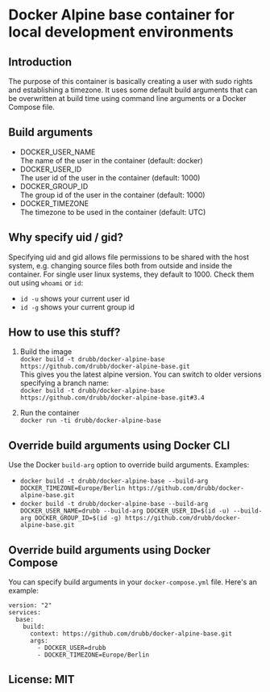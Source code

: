 # Docker Alpine base container for local development environments

## Introduction
The purpose of this container is basically creating a user with sudo rights and establishing a timezone.
It uses some default build arguments that can be overwritten at build time using command line arguments or a Docker Compose file.

## Build arguments
* DOCKER_USER_NAME</br>The name of the user in the container (default: docker)
* DOCKER_USER_ID<br>The user id of the user in the container (default: 1000)
* DOCKER_GROUP_ID<br>The group id of the user in the container (default: 1000)
* DOCKER_TIMEZONE<br>The timezone to be used in the container (default: UTC)

## Why specify uid / gid?
Specifying uid and gid allows file permissions to be shared with the host system, e.g. changing source files both from outside and inside the container. For single user linux systems, they default to 1000. Check them out using ```whoami``` or ```id```:<br>
* ```id -u``` shows your current user id
* ```id -g``` shows your current group id

## How to use this stuff?
1. Build the image<br>```docker build -t drubb/docker-alpine-base https://github.com/drubb/docker-alpine-base.git```<br>
This gives you the latest alpine version. You can switch to older versions specifying a branch name:<br>
```docker build -t drubb/docker-alpine-base https://github.com/drubb/docker-alpine-base.git#3.4```
  
2. Run the container<br>
```docker run -ti drubb/docker-alpine-base```
## Override build arguments using Docker CLI
Use the Docker ```build-arg``` option to override build arguments. Examples:
* ```docker build -t drubb/docker-alpine-base --build-arg DOCKER_TIMEZONE=Europe/Berlin https://github.com/drubb/docker-alpine-base.git```
* ```docker build -t drubb/docker-alpine-base --build-arg DOCKER_USER_NAME=drubb --build-arg DOCKER_USER_ID=$(id -u) --build-arg DOCKER_GROUP_ID=$(id -g) https://github.com/drubb/docker-alpine-base.git```

## Override build arguments using Docker Compose
You can specify build arguments in your ```docker-compose.yml``` file. Here's an example:<br>
```
version: "2"
services:
  base:
    build:
      context: https://github.com/drubb/docker-alpine-base.git
      args:
        - DOCKER_USER=drubb
        - DOCKER_TIMEZONE=Europe/Berlin
```

## License: MIT